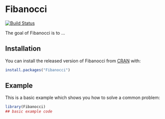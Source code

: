 # Fibanocci

<!-- badges: start -->
[![Build Status](https://travis-ci.org/OscarBarranco/Fibanocci.svg?branch=master)](https://travis-ci.org/OscarBarranco/Fibanocci)
<!-- badges: end -->

The goal of Fibanocci is to ...

## Installation

You can install the released version of Fibanocci from [CRAN](https://CRAN.R-project.org) with:

``` r
install.packages("Fibanocci")
```

## Example

This is a basic example which shows you how to solve a common problem:

``` r
library(Fibanocci)
## basic example code
```

